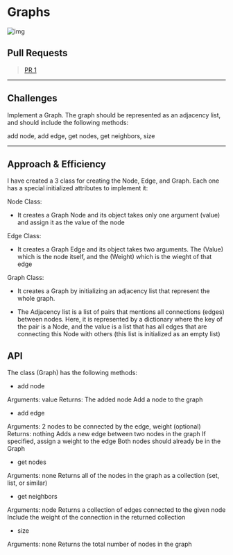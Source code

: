 # Graphs

![img](https://miro.medium.com/max/1066/1*Hqedss67usGXJEx0qH4e1w.jpeg)

## Pull Requests

> [PR 1](https://github.com/Mustfa1999/data-structures-and-algorithms/pull/31)

---

## Challenges

Implement a Graph. The graph should be represented as an adjacency list, and should include the following methods:

add node, add edge, get nodes, get neighbors, size

---

## Approach & Efficiency

I have created a 3 class for creating the Node, Edge, and Graph.
Each one has a special initialized attributes to implement it:

Node Class:

- It creates a Graph Node and its object takes only one argument (value) and assign it as the value of the node

Edge Class: 

- It creates a Graph Edge and its object takes two arguments. The (Value) which is the node itself, and the (Weight) which is the wieght of that edge

Graph Class: 

- It creates a Graph by initializing an adjacency list that represent the whole graph. 

- The Adjacency list is a list of pairs that mentions all connections (edges) between nodes. Here, it is represented by a dictionary where the key of the pair is a Node, and the value is a list that has all edges that are connecting this Node with others (this list is initialized as an empty list)

## API

The class (Graph) has the following methods:

- add node

Arguments: value
Returns: The added node
Add a node to the graph

- add edge

Arguments: 2 nodes to be connected by the edge, weight (optional)
Returns: nothing
Adds a new edge between two nodes in the graph
If specified, assign a weight to the edge
Both nodes should already be in the Graph

- get nodes

Arguments: none
Returns all of the nodes in the graph as a collection (set, list, or similar)

- get neighbors

Arguments: node
Returns a collection of edges connected to the given node
Include the weight of the connection in the returned collection

- size

Arguments: none
Returns the total number of nodes in the graph
